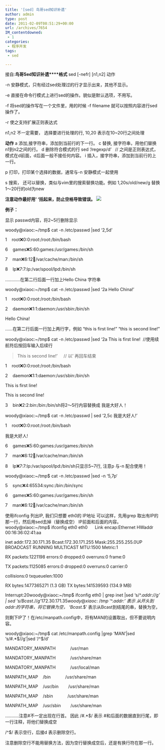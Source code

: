 ```yaml
---
title: '[sed] 鸟哥sed知识补遗'
author: admin
type: post
date: 2011-02-09T08:51:29+00:00
url: /archives/7654
IM_contentdowned:
 - 1
categories:
 - 程序开发
tags:
 - sed

---
```

接自:**鸟哥Sed知识补遗****格式** sed [-nefr] [n1,n2] 动作

-n 安静模式，只有经过sed处理过的行才显示出来，其他不显示。

 -e 直接在命令行模式上进行sed的操作。貌似是默认选项，不用写。

 -f 将sed的操作写在一个文件里，用的时候 -f filename 就可以按照内容进行sed操作了。

 -r 使之支持扩展正则表达式

 n1,n2 不一定需要， 选择要进行处理的行, 10,20 表示在10~20行之间处理

**动作**
a 添加,接字符串，添加到当前行的下一行。
c 替换, 接字符串，用他们替换n1到n2之间的行。
d 删除符合模式的行 sed ‘/regexp/d’   // 之间是正则表达式，模式在d前面，d后面一般不接任何内容。
i 插入，接字符串，添加到当前行的上一行。

 p 打印，打印某个选择的数据，通常与-n 安静模式一起使用

 s 搜索， 还可以替换，类似与vim里的搜索替换功能。例如 1,20s/old/new/g 替换1～20行的old为new

**注意动作最好用’ ‘括起来，防止空格导致错误。** [![](https://blogstatic.haohtml.com//uploads/2023/09/sed.jpg)](http://blog.haohtml.com/wp-content/uploads/2011/02/sed.jpg)

**例子：**

显示 passwd内容，将2~5行删除显示

 woody@xiaoc:~/tmp$ cat -n /etc/passwd |sed ‘2,5d’

 1    root:x:0:0:root:/root:/bin/bash

 6    games:x:5:60:games:/usr/games:/bin/sh

 7    man:x:6:12:man:/var/cache/man:/bin/sh

 8    lp:x:7:7:lp:/var/spool/lpd:/bin/sh

 …………在第二行后面一行加上Hello China 字符串

 woody@xiaoc:~/tmp$ cat -n /etc/passwd |sed ‘2a Hello China!’

 1    root:x:0:0:root:/root:/bin/bash

 2    daemon:x:1:1:daemon:/usr/sbin:/bin/sh

 Hello China!

 ……在第二行后面一行加上两行字，例如 “this is first line!” “this is second line!”

woody@xiaoc:~/tmp$ cat -n /etc/passwd |sed ‘2a This is first line!  //使用续航符后按回车输入后续行

 > This is second line!’     // 以’ 再回车结束

 1    root:x:0:0:root:/root:/bin/bash

 2    daemon:x:1:1:daemon:/usr/sbin:/bin/sh

 This is first line!

 This is second line!

 3    bin:x:2:2:bin:/bin:/bin/sh将2～5行内容替换成 我是大好人！

 woody@xiaoc:~/tmp$ cat -n /etc/passwd | sed ‘2,5c 我是大好人!’

 1    root:x:0:0:root:/root:/bin/bash

 我是大好人!

 6    games:x:5:60:games:/usr/games:/bin/sh

 7    man:x:6:12:man:/var/cache/man:/bin/sh

 8    lp:x:7:7:lp:/var/spool/lpd:/bin/sh只显示5~7行, 注意p 与-n 配合使用！

 woody@xiaoc:~/tmp$ cat -n /etc/passwd |sed -n ‘5,7p‘

 5    sync:x:4:65534:sync:/bin:/bin/sync

 6    games:x:5:60:games:/usr/games:/bin/sh

 7    man:x:6:12:man:/var/cache/man:/bin/sh

使用ifconfig 列出IP, 我们只想要 eth0的 IP地址
可以这样，先用grep 取出有IP的那一行，然后用sed去掉（替换成空） IP前面和后面的内容。
woody@xiaoc:~/tmp$ ifconfig eth0
eth0      Link encap:Ethernet HWaddr 00:16:36:02:41:aa

inet addr:172.30.171.35 Bcast:172.30.171.255 Mask:255.255.255.0UP BROADCAST RUNNING MULTICAST MTU:1500 Metric:1

 RX packets:1221198 errors:0 dropped:0 overruns:0 frame:0

 TX packets:1125085 errors:0 dropped:0 overruns:0 carrier:0

 collisions:0 txqueuelen:1000

 RX bytes:1477365271 (1.3 GB) TX bytes:141539593 (134.9 MB)

 Interrupt:20woody@xiaoc:~/tmp$ ifconfig eth0 | grep inet |sed ‘s/^.*addr://g’ | sed ‘s/Bcast.*$//g’
172.30.171.35
woody@xiaoc:~/tmp$
‘^.*addr:’ 表示 从开头到addr:的字符串，将它替换为空， ‘Bcast.*$’ 表示从Bcast到结尾的串，替换为空，

 则剩下IP了！在/etc/manpath.config中，将有MAN的设置取出，但不要说明内容。

 woody@xiaoc:~/tmp$ cat /etc/manpath.config |grep ‘MAN’|sed ‘s/#.*$//g’|sed ‘/^$/d’

 MANDATORY_MANPATH            /usr/man

 MANDATORY_MANPATH            /usr/share/man

 MANDATORY_MANPATH            /usr/local/man

 MANPATH_MAP    /bin            /usr/share/man

 MANPATH_MAP    /usr/bin        /usr/share/man

 MANPATH_MAP    /sbin            /usr/share/man

 MANPATH_MAP    /usr/sbin        /usr/share/man

 ………..注意#不一定出现在行首。 因此 /#.*$/ 表示 #和后面的数据直到行尾，即一行注释，将他们替换成空

 /^$/ 表示空行，后接d 表示删除空行。

 注意删除空行不能用替换方法，因为空行替换成空后，还是有换行符在那一行。